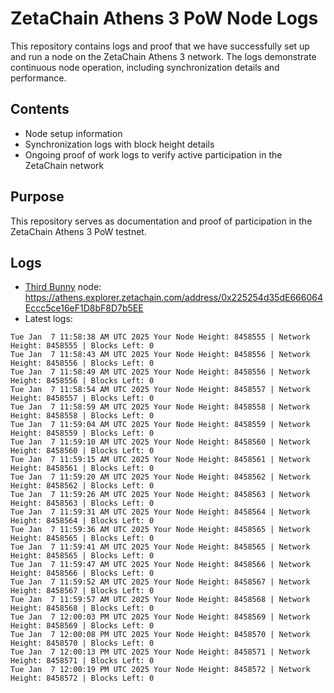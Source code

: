 # ZetaChain Athens 3 PoW Node Logs
This repository contains logs and proof that we have successfully set up and run a node on the ZetaChain Athens 3 network. The logs demonstrate continuous node operation, including synchronization details and performance.

## Contents
- Node setup information
- Synchronization logs with block height details
- Ongoing proof of work logs to verify active participation in the ZetaChain network

## Purpose
This repository serves as documentation and proof of participation in the ZetaChain Athens 3 PoW testnet.

## Logs

- [Third Bunny](https://thirdbunny.xyz/) node: https://athens.explorer.zetachain.com/address/0x225254d35dE666064Eccc5ce16eF1D8bF8D7b5EE
- Latest logs:
```
Tue Jan  7 11:58:38 AM UTC 2025 Your Node Height: 8458555 | Network Height: 8458555 | Blocks Left: 0
Tue Jan  7 11:58:43 AM UTC 2025 Your Node Height: 8458556 | Network Height: 8458556 | Blocks Left: 0
Tue Jan  7 11:58:49 AM UTC 2025 Your Node Height: 8458556 | Network Height: 8458556 | Blocks Left: 0
Tue Jan  7 11:58:54 AM UTC 2025 Your Node Height: 8458557 | Network Height: 8458557 | Blocks Left: 0
Tue Jan  7 11:58:59 AM UTC 2025 Your Node Height: 8458558 | Network Height: 8458558 | Blocks Left: 0
Tue Jan  7 11:59:04 AM UTC 2025 Your Node Height: 8458559 | Network Height: 8458559 | Blocks Left: 0
Tue Jan  7 11:59:10 AM UTC 2025 Your Node Height: 8458560 | Network Height: 8458560 | Blocks Left: 0
Tue Jan  7 11:59:15 AM UTC 2025 Your Node Height: 8458561 | Network Height: 8458561 | Blocks Left: 0
Tue Jan  7 11:59:20 AM UTC 2025 Your Node Height: 8458562 | Network Height: 8458562 | Blocks Left: 0
Tue Jan  7 11:59:26 AM UTC 2025 Your Node Height: 8458563 | Network Height: 8458563 | Blocks Left: 0
Tue Jan  7 11:59:31 AM UTC 2025 Your Node Height: 8458564 | Network Height: 8458564 | Blocks Left: 0
Tue Jan  7 11:59:36 AM UTC 2025 Your Node Height: 8458565 | Network Height: 8458565 | Blocks Left: 0
Tue Jan  7 11:59:41 AM UTC 2025 Your Node Height: 8458565 | Network Height: 8458565 | Blocks Left: 0
Tue Jan  7 11:59:47 AM UTC 2025 Your Node Height: 8458566 | Network Height: 8458566 | Blocks Left: 0
Tue Jan  7 11:59:52 AM UTC 2025 Your Node Height: 8458567 | Network Height: 8458567 | Blocks Left: 0
Tue Jan  7 11:59:57 AM UTC 2025 Your Node Height: 8458568 | Network Height: 8458568 | Blocks Left: 0
Tue Jan  7 12:00:03 PM UTC 2025 Your Node Height: 8458569 | Network Height: 8458569 | Blocks Left: 0
Tue Jan  7 12:00:08 PM UTC 2025 Your Node Height: 8458570 | Network Height: 8458570 | Blocks Left: 0
Tue Jan  7 12:00:13 PM UTC 2025 Your Node Height: 8458571 | Network Height: 8458571 | Blocks Left: 0
Tue Jan  7 12:00:19 PM UTC 2025 Your Node Height: 8458572 | Network Height: 8458572 | Blocks Left: 0
```
